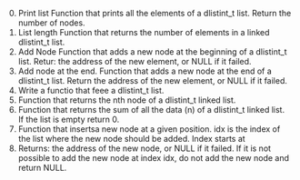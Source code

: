 0. Print list
Function that prints all the elements of a dlistint_t list.
Return the number of nodes.
1. List length
Function that returns the number of elements in a linked dlistint_t list.
2. Add Node
Function that adds a new node at the beginning of a dlistint_t list.
Retur: the address of the new element, or NULL if it failed.
3. Add node at the end.
Function that adds a new node at the end of a dlistint_t list.
Return the address of the new element, or NULL if it failed.
4. Write a functio that feee a dlistint_t list.
5. Function that returns the nth node of a dlistint_t linked list.
6. Function that returns the sum of all the data (n) of a dlistint_t
linked list. If the list is empty return 0.
7. Function that insertsa new node at a given position.
idx is the index of the list where the new node should be added. Index starts at
0. Returns: the address of the new node, or NULL if it failed.
If it is not possible to add the new node at index idx, do not add the new node
and return NULL.
